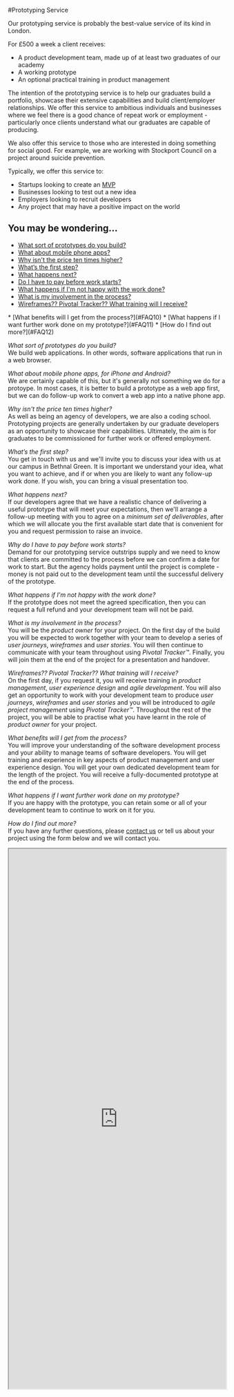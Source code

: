 #Prototyping Service

Our prototyping service is probably the best-value service of its kind in London.

For £500 a week a client receives:

+ A product development team, made up of at least two graduates of our academy
+ A working prototype
+ An optional practical training in product management

The intention of the prototyping service is to help our graduates build a portfolio, showcase their extensive capabilities and build client/employer relationships. We offer this service to ambitious individuals and businesses where we feel there is a good chance of repeat work or employment - particularly once clients understand what our graduates are capable of producing.

We also offer this service to those who are interested in doing something for social good. For example, we are working with Stockport Council on a project around suicide prevention.

Typically, we offer this service to:

+ Startups looking to create an [MVP](http://en.wikipedia.org/wiki/Minimum_viable_product)
+ Businesses looking to test out a new idea
+ Employers looking to recruit developers
+ Any project that may have a positive impact on the world
 
## You may be wondering...  

* [What sort of prototypes do you build?](#FAQ1)
* [What about mobile phone apps?](#FAQ2)  
* [Why isn't the price ten times higher?](#FAQ3)
* [What’s the first step?](#FAQ4)
* [What happens next?](#FAQ5)
* [Do I have to pay before work starts?](#FAQ6)
* [What happens if I'm not happy with the work done?](#FAQ7)
* [What is my involvement in the process?](#FAQ8)
* [Wireframes?? Pivotal Tracker?? What training will I receive?](#FAQ9)
<a name="FAQ1">
* [What benefits will I get from the process?](#FAQ10)
* [What happens if I want further work done on my prototype?](#FAQ11)
* [How do I find out more?](#FAQ12)  

<a name="FAQ2"></a>
*What sort of prototypes do you build?*     
We build web applications. In other words, software applications that run in a web browser.

<a name="FAQ3"></a>
*What about mobile phone apps, for iPhone and Android?*     
We are certainly capable of this, but it's generally not something we do for a protoype. In most cases, it is better to build a prototype as a web app first, but we can do follow-up work to convert a web app into a native phone app.

<a name="FAQ4"></a>
*Why isn't the price ten times higher?*    
As well as being an agency of developers, we are also a coding school. Prototyping projects are generally undertaken by our graduate developers as an opportunity to showcase their capabilities. Ultimately, the aim is for graduates to be commissioned for further work or offered employment.

<a name="FAQ5"></a>
*What’s the first step?*     
You get in touch with us and we'll invite you to discuss your idea with us at our campus in Bethnal Green. It is important we understand your idea, what you want to achieve, and if or when you are likely to want any follow-up work done. If you wish, you can bring a visual presentation too.

<a name="FAQ6"></a>
*What happens next?*     
If our developers agree that we have a realistic chance of delivering a useful prototype that will meet your expectations, then we'll arrange a follow-up meeting with you to agree on a *minimum set of deliverables*, after which we will allocate you the first available start date that is convenient for you and request permission to raise an invoice.

<a name="FAQ7"></a>
*Why do I have to pay before work starts?*    
Demand for our prototyping service outstrips supply and we need to know that clients are committed to the process before we can confirm a date for work to start. But the agency holds payment until the project is complete - money is not paid out to the development team until the successful delivery of the prototype. 

<a name="FAQ8"></a>
*What happens if I'm not happy with the work done?*     
If the prototype does not meet the agreed specification, then you can request a full refund and your development team will not be paid.

<a name="FAQ9"></a>
*What is my involvement in the process?*     
You will be the *product owner* for your project. On the first day of the build you will be expected to work together with your team to develop a series of *user journeys*, *wireframes* and *user stories*.  You will then continue to communicate with your team throughout using *Pivotal Tracker™*. Finally, you will join them at the end of the project for a presentation and handover.  

<a name="FAQ10"></a>
*Wireframes?? Pivotal Tracker?? What training will I receive?*    
On the first day, if you request it, you will receive training in *product management*, *user experience design* and *agile development*. You will also get an opportunity to work with your development team to produce *user journeys*, *wireframes* and *user stories* and you will be introduced to *agile project management* using *Pivotal Tracker™*. Throughout the rest of the project, you will be able to practise what you have learnt in the role of *product owner* for your project. 

<a name="FAQ11"></a>
*What benefits will I get from the process?*     
You will improve your understanding of the software development process and your ability to manage teams of software developers. You will get training and experience in key aspects of product management and user experience design. You will get your own dedicated development team for the length of the project. You will receive a fully-documented prototype at the end of the process.

<a name="FAQ12"></a>
*What happens if I want further work done on my prototype?*    
If you are happy with the prototype, you can retain some or all of your development team to continue to work on it for you.

</a>*How do I find out more?*     
If you have any further questions, please [contact us](#contact-anchor) or tell us about your project using the form below and we will contact you.

<section class="applywrap">
   <iframe class="applyform" src="https://docs.google.com/forms/d/1bRG6tnN7ykf6Dt6MuDQWJJX-44ijj38zY2CrjM_VwZo/viewform?embedded=true" width="100%" height="1250" frameborder="20" marginheigt="50px" marginwidth="0">Loading&amp;#8230;</iframe>
</section>

